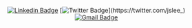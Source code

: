 <div align=center>

[![Linkedin Badge](https://img.shields.io/badge/-LinkedIn-blue?logo=Linkedin&logoColor=white&link=https://www.linkedin.com/in/juseung-lee-a376191b0/)](https://www.linkedin.com/in/주승ㅣjuseung-lee-이-a376191b0)
[![Twitter Badge](https://img.shields.io/badge/Twitter-black?logo=twitter&link=https://twitter.com/jslee_)](https://twitter.com/jslee_)
[![Gmail Badge](https://img.shields.io/badge/Gmail-d14836?logo=Gmail&logoColor=white&link=mailto:smiloop.dev@gmail.com)](mailto:smiloop.dev@gmail.com)
</div>
	
<!--
**lighthouse-dev/lighthouse-dev** is a ✨ _special_ ✨ repository because its `README.md` (this file) appears on your GitHub profile.

Here are some ideas to get you started:

- 🔭 I’m currently working on ...
- 🌱 I’m currently learning ...
- 👯 I’m looking to collaborate on ...
- 🤔 I’m looking for help with ...
- 💬 Ask me about ...
- 📫 How to reach me: ...
- 😄 Pronouns: ...
- ⚡ Fun fact: ...
-->
